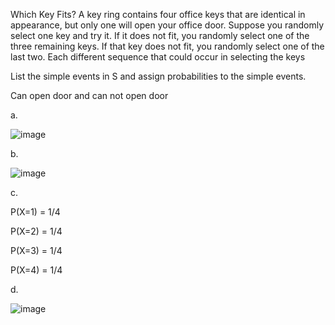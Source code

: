 Which Key Fits? A key ring contains four office keys that are identical in appearance, but only one will open your office door. Suppose you randomly select one key and try it. If it does not fit, you randomly select one of the three remaining keys. If that key does not fit, you randomly select one of the last
two. Each different sequence that could occur in selecting the keys

List the simple events in S and assign probabilities to the simple events.

Can open door and can not open door

a.

![image](https://github.com/user-attachments/assets/37d02cf0-c19b-4af9-a5e2-a338d05feb6b)

b.

![image](https://github.com/user-attachments/assets/fbfa238d-c13e-4dfa-a4a5-ef87d37a1f8d)

c. 

P(X=1) = 1/4

P(X=2) = 1/4

P(X=3) = 1/4

P(X=4) = 1/4

d.

![image](https://github.com/user-attachments/assets/3a4cb652-1ea4-40b5-becc-a549c6eb618c)
